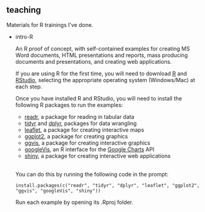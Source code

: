 ## teaching

Materials for R trainings I've done.

* intro-R

    An R proof of concept, with self-contained examples for creating MS Word documents, HTML presentations and reports, mass producing documents and presentations, and creating web applications.

    If you are using R for the first time, you will need to download [R](https://mirrors.nics.utk.edu/cran/) and [RStudio](https://www.rstudio.com/products/rstudio/download2/), selecting the appropriate operating system (Windows/Mac) at each step.

    Once you have installed R and RStudio, you will need to install the following R packages to run the examples:
    
    * [readr](https://github.com/hadley/readr), a package for reading in tabular data
    * [tidyr](https://blog.rstudio.org/2014/07/22/introducing-tidyr/) and [dplyr](https://cran.rstudio.com/web/packages/dplyr/vignettes/introduction.html), packages for data wrangling
    * [leaflet](https://rstudio.github.io/leaflet/), a package for creating interactive maps
    * [ggplot2](http://ggplot2.org/), a package for creating graphics
    * [ggvis](http://ggvis.rstudio.com/), a package for creating interactive graphics
    * [googleVis](https://github.com/mages/googleVis), an R interface for the [Google Charts](https://developers.google.com/chart/) API
    * [shiny](http://shiny.rstudio.com/), a package for creating interactive web applications

    <br>

    You can do this by running the following code in the prompt:

    `install.packages(c("readr", "tidyr", "dplyr", "leaflet", "ggplot2", "ggvis", "googleVis", "shiny"))`

    Run each example by opening its .Rproj folder.
